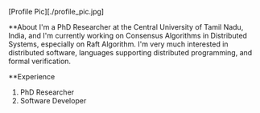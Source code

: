 
[Profile Pic][./profile_pic.jpg]

**About
I'm a PhD Researcher at the Central University of Tamil Nadu, India, and I'm currently working on Consensus Algorithms in Distributed Systems, especially on Raft Algorithm. I'm very much interested in distributed software, languages supporting distributed programming, and formal verification.

**Experience

1. PhD Researcher
2. Software Developer


